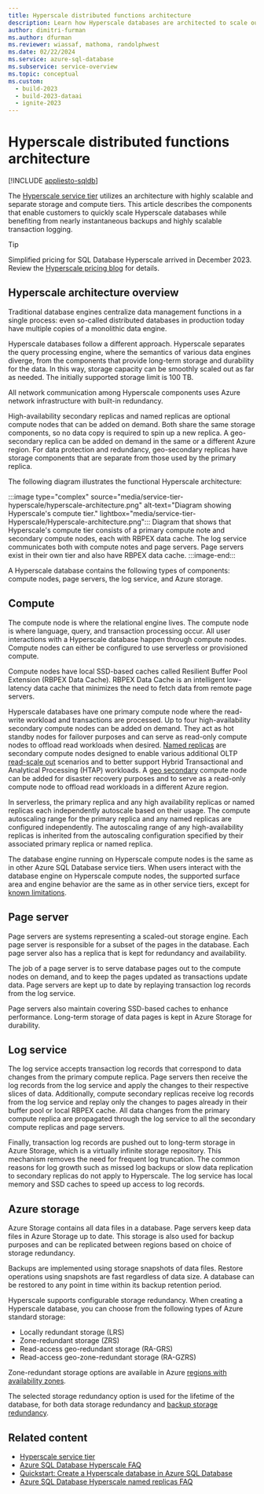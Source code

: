 ```yaml
---
title: Hyperscale distributed functions architecture
description: Learn how Hyperscale databases are architected to scale out storage and compute resources for Azure SQL Database.
author: dimitri-furman
ms.author: dfurman
ms.reviewer: wiassaf, mathoma, randolphwest
ms.date: 02/22/2024
ms.service: azure-sql-database
ms.subservice: service-overview
ms.topic: conceptual
ms.custom:
  - build-2023
  - build-2023-dataai
  - ignite-2023
---
```


# Hyperscale distributed functions architecture

[!INCLUDE [appliesto-sqldb](../includes/appliesto-sqldb.md)]

The [Hyperscale service tier](service-tier-hyperscale.md) utilizes an architecture with highly scalable and separate storage and compute tiers. This article describes the components that enable customers to quickly scale Hyperscale databases while benefiting from nearly instantaneous backups and highly scalable transaction logging.

> [!TIP]
> Simplified pricing for SQL Database Hyperscale arrived in December 2023. Review the [Hyperscale pricing blog](https://aka.ms/hsignite2023) for details.

## Hyperscale architecture overview

Traditional database engines centralize data management functions in a single process: even so-called distributed databases in production today have multiple copies of a monolithic data engine.

Hyperscale databases follow a different approach. Hyperscale separates the query processing engine, where the semantics of various data engines diverge, from the components that provide long-term storage and durability for the data. In this way, storage capacity can be smoothly scaled out as far as needed. The initially supported storage limit is 100 TB.

All network communication among Hyperscale components uses Azure network infrastructure with built-in redundancy.

High-availability secondary replicas and named replicas are optional compute nodes that can be added on demand. Both share the same storage components, so no data copy is required to spin up a new replica. A geo-secondary replica can be added on demand in the same or a different Azure region. For data protection and redundancy, geo-secondary replicas have storage components that are separate from those used by the primary replica.

The following diagram illustrates the functional Hyperscale architecture:

:::image type="complex" source="media/service-tier-hyperscale/hyperscale-architecture.png" alt-text="Diagram showing Hyperscale's compute tier." lightbox="media/service-tier-Hyperscale/Hyperscale-architecture.png":::
Diagram that shows that Hyperscale's compute tier consists of a primary compute note and secondary compute nodes, each with RBPEX data cache. The log service communicates both with compute notes and page servers. Page servers exist in their own tier and also have RBPEX data cache.
:::image-end:::

A Hyperscale database contains the following types of components: compute nodes, page servers, the log service, and Azure storage.

## Compute

The compute node is where the relational engine lives. The compute node is where language, query, and transaction processing occur. All user interactions with a Hyperscale database happen through compute nodes. Compute nodes can either be configured to use serverless or provisioned compute.

Compute nodes have local SSD-based caches called Resilient Buffer Pool Extension (RBPEX Data Cache). RBPEX Data Cache is an intelligent low-latency data cache that minimizes the need to fetch data from remote page servers.

Hyperscale databases have one primary compute node where the read-write workload and transactions are processed. Up to four high-availability secondary compute nodes can be added on demand. They act as hot standby nodes for failover purposes and can serve as read-only compute nodes to offload read workloads when desired. [Named replicas](service-tier-hyperscale-replicas.md#named-replica) are secondary compute nodes designed to enable various additional OLTP [read-scale out](read-scale-out.md) scenarios and to better support Hybrid Transactional and Analytical Processing (HTAP) workloads. A [geo secondary](active-geo-replication-overview.md) compute node can be added for disaster recovery purposes and to serve as a read-only compute node to offload read workloads in a different Azure region.

In serverless, the primary replica and any high availability replicas or named replicas each independently autoscale based on their usage. The compute autoscaling range for the primary replica and any named replicas are configured independently. The autoscaling range of any high-availability replicas is inherited from the autoscaling configuration specified by their associated primary replica or named replica.

The database engine running on Hyperscale compute nodes is the same as in other Azure SQL Database service tiers. When users interact with the database engine on Hyperscale compute nodes, the supported surface area and engine behavior are the same as in other service tiers, except for [known limitations](service-tier-hyperscale.md#known-limitations).

## Page server

Page servers are systems representing a scaled-out storage engine. Each page server is responsible for a subset of the pages in the database. Each page server also has a replica that is kept for redundancy and availability.

The job of a page server is to serve database pages out to the compute nodes on demand, and to keep the pages updated as transactions update data. Page servers are kept up to date by replaying transaction log records from the log service.

Page servers also maintain covering SSD-based caches to enhance performance. Long-term storage of data pages is kept in Azure Storage for durability.

## Log service

The log service accepts transaction log records that correspond to data changes from the primary compute replica. Page servers then receive the log records from the log service and apply the changes to their respective slices of data. Additionally, compute secondary replicas receive log records from the log service and replay only the changes to pages already in their buffer pool or local RBPEX cache. All data changes from the primary compute replica are propagated through the log service to all the secondary compute replicas and page servers.

Finally, transaction log records are pushed out to long-term storage in Azure Storage, which is a virtually infinite storage repository. This mechanism removes the need for frequent log truncation. The common reasons for log growth such as missed log backups or slow data replication to secondary replicas do not apply to Hyperscale. The log service has local memory and SSD caches to speed up access to log records.

## Azure storage

Azure Storage contains all data files in a database. Page servers keep data files in Azure Storage up to date. This storage is also used for backup purposes and can be replicated between regions based on choice of storage redundancy.

Backups are implemented using storage snapshots of data files. Restore operations using snapshots are fast regardless of data size. A database can be restored to any point in time within its backup retention period.

Hyperscale supports configurable storage redundancy. When creating a Hyperscale database, you can choose from the following types of Azure standard storage:

- Locally redundant storage (LRS)
- Zone-redundant storage (ZRS)
- Read-access geo-redundant storage (RA-GRS)
- Read-access geo-zone-redundant storage (RA-GZRS)

Zone-redundant storage options are available in Azure [regions with availability zones](/azure/reliability/availability-zones-service-support).

The selected storage redundancy option is used for the lifetime of the database, for both data storage redundancy and [backup storage redundancy](automated-backups-overview.md#backup-storage-redundancy).

## Related content

- [Hyperscale service tier](service-tier-hyperscale.md)
- [Azure SQL Database Hyperscale FAQ](service-tier-hyperscale-frequently-asked-questions-faq.yml)
- [Quickstart: Create a Hyperscale database in Azure SQL Database](hyperscale-database-create-quickstart.md)
- [Azure SQL Database Hyperscale named replicas FAQ](service-tier-hyperscale-frequently-asked-questions-faq.yml#read-scale-out-questions)
